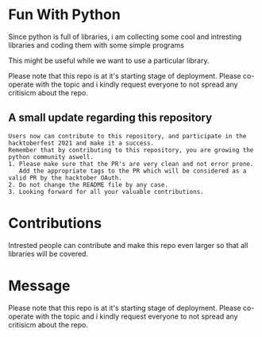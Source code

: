 # Fun With Python
Since python is full of libraries, i am collecting some cool and intresting libraries and coding them with some simple programs

This might be useful while we want to use a particular library.

Please note that this repo is at it's starting stage of deployment. Please co-operate with the topic and i kindly request everyone to not spread any critisicm about the repo.

## A small update regarding this repository
```
Users now can contribute to this repository, and participate in the hacktoberfest 2021 and make it a success. 
Remember that by contributing to this repository, you are growing the python community aswell.
1. Please make sure that the PR's are very clean and not error prone. 
   Add the appropriate tags to the PR which will be considered as a valid PR by the hacktober OAuth.
2. Do not change the README file by any case.
3. Looking forward for all your valuable contributions.
```

# Contributions
Intrested people can contribute and make this repo even larger so that all libraries will be covered.

# Message
Please note that this repo is at it's starting stage of deployment. Please co-operate with the topic and i kindly request everyone to not spread any critisicm about the repo.
